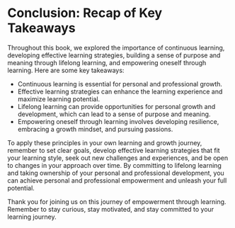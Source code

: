 Conclusion: Recap of Key Takeaways
==================================

Throughout this book, we explored the importance of continuous learning, developing effective learning strategies, building a sense of purpose and meaning through lifelong learning, and empowering oneself through learning. Here are some key takeaways:

* Continuous learning is essential for personal and professional growth.
* Effective learning strategies can enhance the learning experience and maximize learning potential.
* Lifelong learning can provide opportunities for personal growth and development, which can lead to a sense of purpose and meaning.
* Empowering oneself through learning involves developing resilience, embracing a growth mindset, and pursuing passions.

To apply these principles in your own learning and growth journey, remember to set clear goals, develop effective learning strategies that fit your learning style, seek out new challenges and experiences, and be open to changes in your approach over time. By committing to lifelong learning and taking ownership of your personal and professional development, you can achieve personal and professional empowerment and unleash your full potential.

Thank you for joining us on this journey of empowerment through learning. Remember to stay curious, stay motivated, and stay committed to your learning journey.
